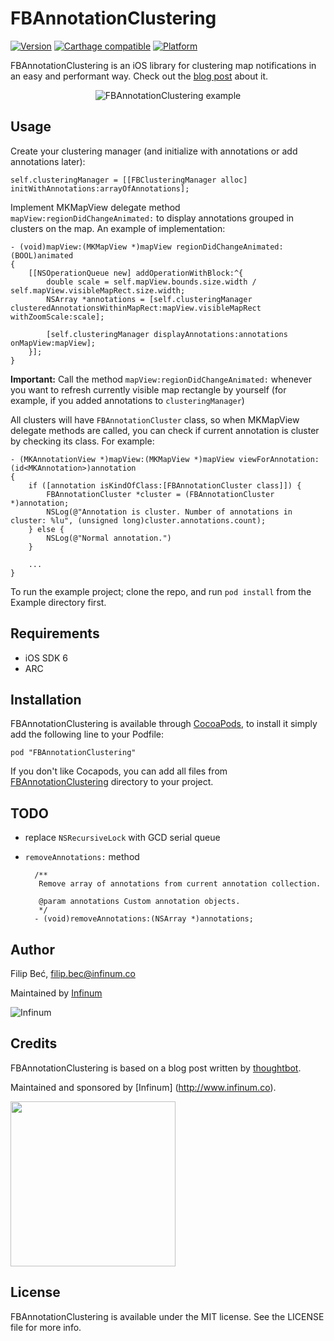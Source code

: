 # FBAnnotationClustering

[![Version](http://cocoapod-badges.herokuapp.com/v/FBAnnotationClustering/badge.png)](http://cocoadocs.org/docsets/FBAnnotationClustering)
[![Carthage compatible](https://img.shields.io/badge/Carthage-compatible-4BC51D.svg?style=flat)](https://github.com/Carthage/Carthage)
[![Platform](http://cocoapod-badges.herokuapp.com/p/FBAnnotationClustering/badge.png)](http://cocoadocs.org/docsets/FBAnnotationClustering)

FBAnnotationClustering is an iOS library for clustering map notifications in an easy and performant way. Check out the [blog post](https://www.infinum.co/the-capsized-eight/articles/a-blazingly-fast-open-source-algorithm-for-poi-clustering-on-ios) about it.

<p align="center">
  <img src="Images/example.png" alt="FBAnnotationClustering example"/>
</p>

## Usage

Create your clustering manager (and initialize with annotations or add annotations later):
	
	self.clusteringManager = [[FBClusteringManager alloc] initWithAnnotations:arrayOfAnnotations];
	
Implement MKMapView delegate method `mapView:regionDidChangeAnimated:` to display annotations grouped in clusters on the map. An example of implementation:

	- (void)mapView:(MKMapView *)mapView regionDidChangeAnimated:(BOOL)animated
	{
	    [[NSOperationQueue new] addOperationWithBlock:^{
	        double scale = self.mapView.bounds.size.width / self.mapView.visibleMapRect.size.width;
	        NSArray *annotations = [self.clusteringManager clusteredAnnotationsWithinMapRect:mapView.visibleMapRect withZoomScale:scale];
	        
	        [self.clusteringManager displayAnnotations:annotations onMapView:mapView];
	    }];
	}
	
**Important:** Call the method `mapView:regionDidChangeAnimated:` whenever you want to refresh currently visible map rectangle by yourself (for example, if you added annotations to `clusteringManager`)

All clusters will have `FBAnnotationCluster` class, so when MKMapView delegate methods are called, you can check if current annotation is cluster by checking its class. For example:

	- (MKAnnotationView *)mapView:(MKMapView *)mapView viewForAnnotation:(id<MKAnnotation>)annotation
	{   
	    if ([annotation isKindOfClass:[FBAnnotationCluster class]]) {
	        FBAnnotationCluster *cluster = (FBAnnotationCluster *)annotation;
	        NSLog(@"Annotation is cluster. Number of annotations in cluster: %lu", (unsigned long)cluster.annotations.count);
	    } else {
			NSLog(@"Normal annotation.")
	    }	
	        
	    ...
	} 

To run the example project; clone the repo, and run `pod install` from the Example directory first.


## Requirements

* iOS SDK 6
* ARC

## Installation

FBAnnotationClustering is available through [CocoaPods](http://cocoapods.org), to install
it simply add the following line to your Podfile:

    pod "FBAnnotationClustering"
    
If you don't like Cocapods, you can add all files from [FBAnnotationClustering](FBAnnotationClustering) directory to your project.

## TODO

* replace `NSRecursiveLock` with GCD serial queue
* `removeAnnotations:` method


		/**
		 Remove array of annotations from current annotation collection.
	 
		 @param annotations Custom annotation objects.
		 */
		- (void)removeAnnotations:(NSArray *)annotations;


## Author

Filip Beć, filip.bec@infinum.co

Maintained by [Infinum](http://www.infinum.co)

![Infinum](https://www.infinum.co/assets/logo_pic-2e19713f50692ed9b0805b199676c19a.png)

## Credits

FBAnnotationClustering is based on a blog post written by [thoughtbot](http://robots.thoughtbot.com/how-to-handle-large-amounts-of-data-on-maps).

Maintained and sponsored by
[Infinum] (http://www.infinum.co).

<img src="https://infinum.co/infinum.png" width="264">

## License

FBAnnotationClustering is available under the MIT license. See the LICENSE file for more info.

